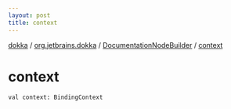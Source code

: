 ```yaml
---
layout: post
title: context
---
```

[dokka](../../index.md) / [org.jetbrains.dokka](../index.md) / [DocumentationNodeBuilder](index.md) / [context](context.md)

# context

```
val context: BindingContext
```
